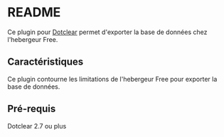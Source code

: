 # README #

Ce plugin pour [Dotclear](http://fr.dotclear.org/) permet d'exporter la base de données chez l'hebergeur Free.

## Caractéristiques ##
Ce plugin contourne les limitations de l'hebergeur Free pour exporter la base de données.

## Pré-requis ##
Dotclear 2.7 ou plus